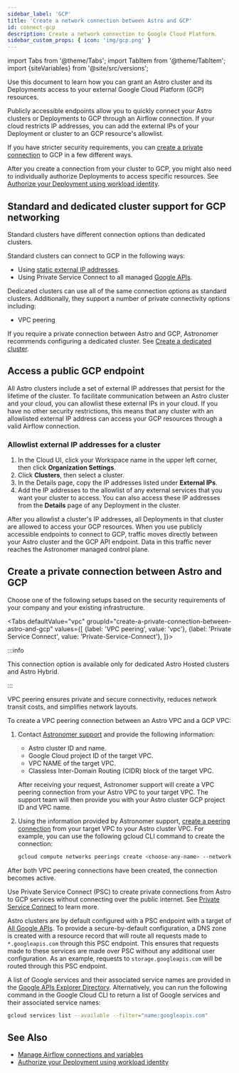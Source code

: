```yaml
---
sidebar_label: 'GCP'
title: 'Create a network connection between Astro and GCP'
id: connect-gcp
description: Create a network connection to Google Cloud Platform.
sidebar_custom_props: { icon: 'img/gcp.png' }
---
```


import Tabs from '@theme/Tabs';
import TabItem from '@theme/TabItem';
import {siteVariables} from '@site/src/versions';

Use this document to learn how you can grant an Astro cluster and its Deployments access to your external Google Cloud Platform (GCP) resources.

Publicly accessible endpoints allow you to quickly connect your Astro clusters or Deployments to GCP through an Airflow connection. If your cloud restricts IP addresses, you can add the external IPs of your Deployment or cluster to an GCP resource's allowlist.

If you have stricter security requirements, you can [create a private connection](#create-a-private-connection-between-astro-and-gcp) to GCP in a few different ways.

After you create a connection from your cluster to GCP, you might also need to individually authorize Deployments to access specific resources. See [Authorize your Deployment using workload identity](authorize-deployments-to-your-cloud.md#gcp).

## Standard and dedicated cluster support for GCP networking

Standard clusters have different connection options than dedicated clusters.

Standard clusters can connect to GCP in the following ways:

- Using [static external IP addresses](#allowlist-external-ip-addresses-for-a-cluster).
- Using Private Service Connect to all managed [Google APIs](https://cloud.google.com/vpc/docs/about-accessing-google-apis-endpoints).

Dedicated clusters can use all of the same connection options as standard clusters. Additionally, they support a number of private connectivity options including:

- VPC peering

If you require a private connection between Astro and GCP, Astronomer recommends configuring a dedicated cluster. See [Create a dedicated cluster](create-dedicated-cluster.md).

## Access a public GCP endpoint

All Astro clusters include a set of external IP addresses that persist for the lifetime of the cluster. To facilitate communication between an Astro cluster and your cloud, you can allowlist these external IPs in your cloud. If you have no other security restrictions, this means that any cluster with an allowlisted external IP address can access your GCP resources through a valid Airflow connection.

### Allowlist external IP addresses for a cluster

1. In the Cloud UI, click your Workspace name in the upper left corner, then click **Organization Settings**.
2. Click **Clusters**, then select a cluster.
3. In the Details page, copy the IP addresses listed under **External IPs**.
4. Add the IP addresses to the allowlist of any external services that you want your cluster to access. You can also access these IP addresses from the **Details** page of any Deployment in the cluster.

After you allowlist a cluster's IP addresses, all Deployments in that cluster are allowed to access your GCP resources. When you use publicly accessible endpoints to connect to GCP, traffic moves directly between your Astro cluster and the GCP API endpoint. Data in this traffic never reaches the Astronomer managed control plane.

## Create a private connection between Astro and GCP

Choose one of the following setups based on the security requirements of your company and your existing infrastructure.

<Tabs
    defaultValue="vpc"
    groupId="create-a-private-connection-between-astro-and-gcp"
    values={[
        {label: 'VPC peering', value: 'vpc'},
        {label: 'Private Service Connect', value: 'Private-Service-Connect'},
    ]}>

<TabItem value="vpc">

:::info

This connection option is available only for dedicated Astro Hosted clusters and Astro Hybrid.

:::

VPC peering ensures private and secure connectivity, reduces network transit costs, and simplifies network layouts.

To create a VPC peering connection between an Astro VPC and a GCP VPC:

1. Contact [Astronomer support](https://cloud.astronomer.io/open-support-request) and provide the following information:

    - Astro cluster ID and name.
    - Google Cloud project ID of the target VPC.
    - VPC NAME of the target VPC.
    - Classless Inter-Domain Routing (CIDR) block of the target VPC.

    After receiving your request, Astronomer support will create a VPC peering connection from your Astro VPC to your target VPC. The support team will then provide you with your Astro cluster GCP project ID and VPC name.

2. Using the information provided by Astronomer support, [create a peering connection](https://cloud.google.com/vpc/docs/using-vpc-peering#creating_a_peering_configuration) from your target VPC to your Astro cluster VPC. For example, you can use the following gcloud CLI command to create the connection:

   ```bash
   gcloud compute networks peerings create <choose-any-name> --network=<your-target-vpc-network-name>  --peer-project=<your-cluster-project-id> --peer-network=<your-cluster-vpc-name>
   ```

After both VPC peering connections have been created, the connection becomes active.

</TabItem>

<TabItem value="Private-Service-Connect">

Use Private Service Connect (PSC) to create private connections from Astro to GCP services without connecting over the public internet. See [Private Service Connect](https://cloud.google.com/vpc/docs/private-service-connect) to learn more.

Astro clusters are by default configured with a PSC endpoint with a target of [All Google APIs](https://cloud.google.com/vpc/docs/configure-private-service-connect-apis#supported-apis). To provide a secure-by-default configuration, a DNS zone is created with a resource record that will route all requests made to `*.googleapis.com` through this PSC endpoint. This ensures that requests made to these services are made over PSC without any additional user configuration. As an example, requests to `storage.googleapis.com` will be routed through this PSC endpoint.

A list of Google services and their associated service names are provided in the [Google APIs Explorer Directory](https://developers.google.com/apis-explorer). Alternatively, you can run the following command in the Google Cloud CLI to return a list of Google services and their associated service names:

```bash
gcloud services list --available --filter="name:googleapis.com"
```

</TabItem>

</Tabs>

## See Also

- [Manage Airflow connections and variables](manage-connections-variables.md)
- [Authorize your Deployment using workload identity](authorize-deployments-to-your-cloud.md#gcp)